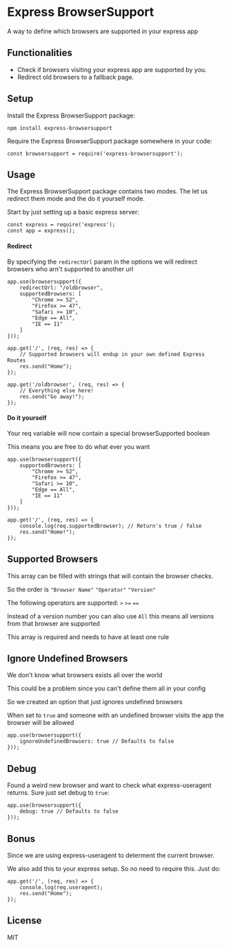 # Express BrowserSupport

A way to define which browsers are supported in your express app

## Functionalities
* Check if browsers visiting your express app are supported by you.
* Redirect old browsers to a fallback page.

## Setup
Install the Express BrowserSupport package:
```
npm install express-browsersupport
```
Require the Express BrowserSupport package somewhere in your code:
```
const browsersupport = require('express-browsersupport');
```

## Usage
The Express BrowserSupport package contains two modes. The let us redirect them mode and the do it yourself mode.

Start by just setting up a basic express server:
```
const express = require('express');
const app = express();
```

#### Redirect
By specifying the `redirectUrl` param in the options we will redirect browsers who arn't supported to another url
```
app.use(browsersupport({
    redirectUrl: "/oldbrowser",
    supportedBrowsers: [
        "Chrome >= 52",
        "Firefox >= 47",
        "Safari >= 10",
        "Edge == All",
        "IE == 11"
    ]
}));
 
app.get('/', (req, res) => {
    // Supported browsers will endup in your own defined Express Routes
    res.send("Home");
});
 
app.get('/oldbrowser', (req, res) => {
    // Everything else here!
    res.send("Go away!");
});
```

#### Do it yourself
Your req variable will now contain a special browserSupported boolean

This means you are free to do what ever you want
```
app.use(browsersupport({
    supportedBrowsers: [
        "Chrome >= 52",
        "Firefox >= 47",
        "Safari >= 10",
        "Edge == All",
        "IE == 11"
    ]
}));
 
app.get('/', (req, res) => {
    console.log(req.supportedBrowser); // Return's true / false
    res.send("Home!");
});
```

## Supported Browsers
This array can be filled with strings that will contain the browser checks.

So the order is `"Browser Name"` `"Operator"` `"Version"`

The following operators are supported: `>` `>=` `==`

Instead of a version number you can also use `All` this means all versions from that browser are supported

This array is required and needs to have at least one rule

## Ignore Undefined Browsers
We don't know what browsers exists all over the world

This could be a problem since you can't define them all in your config

So we created an option that just ignores undefined browsers

When set to `true` and someone with an undefined browser visits the app the browser will be allowed
```
app.use(browsersupport({
    ignoreUndefinedBrowsers: true // Defaults to false
}));
```

## Debug
Found a weird new browser and want to check what express-useragent returns. Sure just set debug to `true`:
```
app.use(browsersupport({
    debug: true // Defaults to false
}));
```

## Bonus
Since we are using express-useragent to determent the current browser.

We also add this to your express setup. So no need to require this. Just do:
```
app.get('/', (req, res) => {
    console.log(req.useragent);
    res.send("Home");
});
```

## License

MIT

